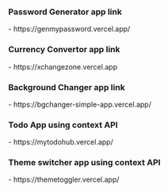  <h3>Password Generator app link</h3> - https://genmypassword.vercel.app/
<br/>
<h3>Currency Convertor app link</h3> - https://xchangezone.vercel.app
<br/>
<h3>Background Changer app link</h3> - https://bgchanger-simple-app.vercel.app/
<br/>
<h3>Todo App using context API</h3> - https://mytodohub.vercel.app/
<br/>
<h3>Theme switcher app using context API</h3> - https://themetoggler.vercel.app/
